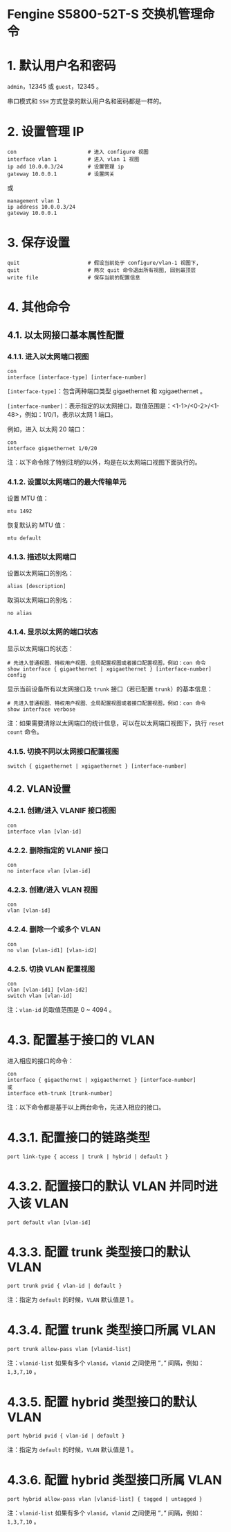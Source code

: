 Fengine S5800-52T-S 交换机管理命令
======================================

# 1. 默认用户名和密码

`admin`，12345 或 `guest`，12345 。

串口模式和 `SSH` 方式登录的默认用户名和密码都是一样的。

# 2. 设置管理 IP

```
con                       # 进入 configure 视图
interface vlan 1          # 进入 vlan 1 视图
ip add 10.0.0.3/24        # 设置管理 ip
gateway 10.0.0.1          # 设置网关
```

或

```
management vlan 1
ip address 10.0.0.3/24
gateway 10.0.0.1
```

# 3. 保存设置

```
quit                      # 假设当前处于 configure/vlan-1 视图下,
quit                      # 两次 quit 命令退出所有视图, 回到最顶层
write file                # 保存当前的配置信息
```

# 4. 其他命令

## 4.1. 以太网接口基本属性配置

### 4.1.1. 进入以太网端口视图

```
con
interface [interface-type] [interface-number]
```

`[interface-type]`：包含两种端口类型 gigaethernet 和 xgigaethernet 。

`[interface-number]`：表示指定的以太网接口，取值范围是：<1-1>/<0-2>/<1-48>，例如：1/0/1，表示以太网 1 端口。

例如，进入 以太网 20 端口：

```
con
interface gigaethernet 1/0/20
```

注：以下命令除了特别注明的以外，均是在以太网端口视图下面执行的。

### 4.1.2. 设置以太网端口的最大传输单元

设置 MTU 值：

```
mtu 1492
```

恢复默认的 MTU 值：

```
mtu default
```

### 4.1.3. 描述以太网端口

设置以太网端口的别名：

```
alias [description]
```

取消以太网端口的别名：

```
no alias
```

### 4.1.4. 显示以太网的端口状态

显示以太网端口的状态：

```
# 先进入普通视图、特权用户视图、全局配置视图或者接口配置视图，例如：con 命令
show interface { gigaethernet | xgigaethernet } [interface-number] config
```

显示当前设备所有以太网接口及 `trunk` 接口（若已配置 `trunk`）的基本信息：

```
# 先进入普通视图、特权用户视图、全局配置视图或者接口配置视图，例如：con 命令
show interface verbose
```

注：如果需要清除以太网端口的统计信息，可以在以太网端口视图下，执行 `reset count` 命令。

### 4.1.5. 切换不同以太网接口配置视图

```
switch { gigaethernet | xgigaethernet } [interface-number]
```


## 4.2. VLAN设置

### 4.2.1. 创建/进入 VLANIF 接口视图

```
con
interface vlan [vlan-id]
```

### 4.2.2. 删除指定的 VLANIF 接口

```
con
no interface vlan [vlan-id]
```

### 4.2.3. 创建/进入 VLAN 视图

```
con
vlan [vlan-id]
```

### 4.2.4. 删除一个或多个 VLAN

```
con
no vlan [vlan-id1] [vlan-id2]
```

### 4.2.5. 切换 VLAN 配置视图

```
con
vlan [vlan-id1] [vlan-id2]
switch vlan [vlan-id]
```

注：`vlan-id` 的取值范围是 0 ~ 4094 。

# 4.3. 配置基于接口的 VLAN

进入相应的接口的命令：

```
con
interface { gigaethernet | xgigaethernet } [interface-number]
或
interface eth-trunk [trunk-number]
```

注：以下命令都是基于以上两台命令，先进入相应的接口。

# 4.3.1. 配置接口的链路类型

```
port link-type { access | trunk | hybrid | default }
```

# 4.3.2. 配置接口的默认 VLAN 并同时进入该 VLAN

```
port default vlan [vlan-id]
```

# 4.3.3. 配置 trunk 类型接口的默认 VLAN

```
port trunk pvid { vlan-id | default }
```

注：指定为 `default` 的时候，`VLAN` 默认值是 1 。

# 4.3.4. 配置 trunk 类型接口所属 VLAN

```
port trunk allow-pass vlan [vlanid-list]
```

注：`vlanid-list` 如果有多个 `vlanid`，`vlanid` 之间使用 “`,`“ 间隔，例如：`1,3,7,10` 。

# 4.3.5. 配置 hybrid 类型接口的默认 VLAN

```
port hybrid pvid { vlan-id | default }
```

注：指定为 `default` 的时候，`VLAN` 默认值是 1 。

# 4.3.6. 配置 hybrid 类型接口所属 VLAN

```
port hybrid allow-pass vlan [vlanid-list] { tagged | untagged }
```

注：`vlanid-list` 如果有多个 `vlanid`，`vlanid` 之间使用 “`,`“ 间隔，例如：`1,3,7,10` 。
